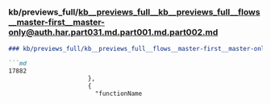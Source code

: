 ### kb/previews_full/kb__previews_full__kb__previews_full__flows__master-first__master-only@auth.har.part031.md.part001.md.part002.md

```md
### kb/previews_full/kb__previews_full__flows__master-first__master-only@auth.har.part031.md.part001.md (part 002)

```md
17882
                      },
                      {
                        "functionName
```

```

```
